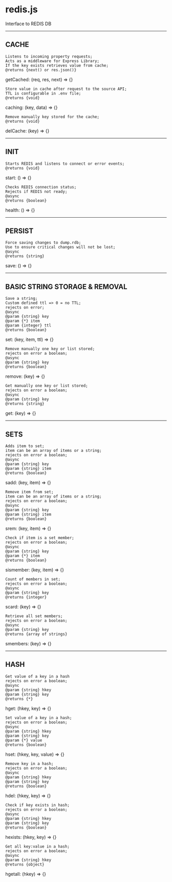 # redis.js

Interface to REDIS DB

<hr>

## CACHE

    Listens to incoming property requests;
    Acts as a middleware for Express Library;
    If the key exists retrieves value from cache;
    @returns {next() or res.json()}

getCached: (req, res, next) => {}


    Store value in cache after request to the source API;
    TTL is configurable in .env file;
    @returns {void}

caching: (key, data) => {}

    Remove manually key stored for the cache;
    @returns {void}
  
delCache: (key) => {}
  
<hr>

## INIT

    Starts REDIS and listens to connect or error events;
    @returns {void}

  start: () => {}


    Checks REDIS connection status;
    Rejects if REDIS not ready;
    @async
    @returns {boolean}

  health: () => {}

<hr>

## PERSIST

    Force saving changes to dump.rdb;
    Use to ensure critical changes will not be lost;
    @async
    @returns {string}
  
save: () => {}

<hr>

## BASIC STRING STORAGE & REMOVAL

    Save a string;
    Custom defined ttl => 0 = no TTL;
    rejects on error;
    @async
    @param {string} key
    @param {*} item
    @param {integer} ttl
    @returns {boolean}

set: (key, item, ttl) => {}

    Remove manually one key or list stored;
    rejects on error a boolean;
    @async
    @param {string} key
    @returns {boolean}

remove: (key) => {}

    Get manually one key or list stored;
    rejects on error a boolean;
    @async
    @param {string} key
    @returns {string}
 
get: (key) => {}

<hr>

## SETS

    Adds item to set;
    item can be an array of items or a string;
    rejects on error a boolean;
    @async
    @param {string} key
    @param {string} item
    @returns {boolean}

sadd: (key, item) => {}

    Remove item from set;
    item can be an array of items or a string;
    rejects on error a boolean;
    @async
    @param {string} key
    @param {string} item
    @returns {boolean}

srem: (key, item) => {}

    Check if item is a set member;
    rejects on error a boolean;
    @async
    @param {string} key
    @param {*} item
    @returns {boolean}

sismember: (key, item) => {}

    Count of members in set;
    rejects on error a boolean;
    @async
    @param {string} key
    @returns {integer}

scard: (key) => {}

    Retrieve all set members;
    rejects on error a boolean;
    @async
    @param {string} key
    @returns {array of strings}

smembers: (key) => {}

<hr>

## HASH

    Get value of a key in a hash
    rejects on error a boolean;
    @async
    @param {string} hkey
    @param {string} key
    @returns {*}

hget: (hkey, key) => {}

    Set value of a key in a hash;
    rejects on error a boolean;
    @async
    @param {string} hkey
    @param {string} key
    @param {*} value
    @returns {boolean}

hset: (hkey, key, value) => {}

    Remove key in a hash;
    rejects on error a boolean;
    @async
    @param {string} hkey
    @param {string} key
    @returns {boolean}

hdel: (hkey, key) => {}

    Check if key exists in hash;
    rejects on error a boolean;
    @async
    @param {string} hkey
    @param {string} key
    @returns {boolean}

hexists: (hkey, key) => {}

    Get all key:value in a hash;
    rejects on error a boolean;
    @async
    @param {string} hkey
    @returns {object}

hgetall: (hkey) => {}


